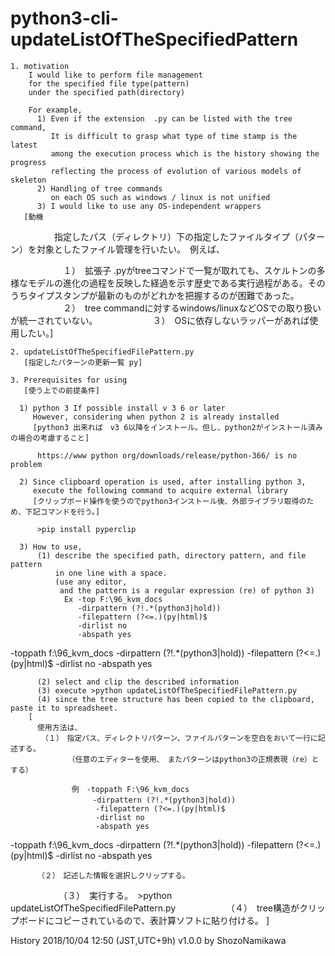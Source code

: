 # python3-cli-updateListOfTheSpecifiedPattern

    1. motivation
        I would like to perform file management 
        for the specified file type(pattern) 
        under the specified path(directory) 

        For example,
          1) Even if the extension  .py can be listed with the tree command,
             It is difficult to grasp what type of time stamp is the latest
             among the execution process which is the history showing the progress
             reflecting the process of evolution of various models of skeleton 
          2) Handling of tree commands 
             on each OS such as windows / linux is not unified 
          3) I would like to use any OS-independent wrappers 
       [動機
　　　　　指定したパス（ディレクトリ）下の指定したファイルタイプ（パターン）を対象としたファイル管理を行いたい。　例えば、

　　　　　　１）　拡張子 .pyがtreeコマンドで一覧が取れても、スケルトンの多様なモデルの進化の過程を反映した経過を示す歴史である実行過程がある。そのうちタイプスタンプが最新のものがどれかを把握するのが困難であった。
　　　　　　２）　tree commandに対するwindows/linuxなどOSでの取り扱いが統一されていない。
　　　　　　３）　OSに依存しないラッパーがあれば使用したい。]

    2. updateListOfTheSpecifiedFilePattern.py
       [指定したパターンの更新一覧 py]

    3. Prerequisites for using
       [使う上での前提条件]

      1) python 3 If possible install v 3 6 or later 
         However, considering when python 2 is already installed 
         [python3 出来れば　v3 6以降をインストール。但し、python2がインストール済みの場合の考慮すること]

          https://www python org/downloads/release/python-366/ is no problem

      2) Since clipboard operation is used, after installing python 3,
         execute the following command to acquire external library
         [クリップボード操作を使うのでpython3インストール後、外部ライブラリ取得のため、下記コマンドを行う。]

          >pip install pyperclip

      3) How to use,
          (1) describe the specified path, directory pattern, and file pattern 
              in one line with a space.
              (use any editor, 
               and the pattern is a regular expression (re) of python 3)
                Ex -top F:\96_kvm_docs 
                   -dirpattern (?!.*(python3|hold)) 
                   -filepattern (?<=.)(py|html)$
                   -dirlist no
                   -abspath yes

-toppath f:\96_kvm_docs -dirpattern (?!.*(python3|hold)) -filepattern (?<=.)(py|html)$ -dirlist no -abspath yes

          (2) select and clip the described information
          (3) execute >python updateListOfTheSpecifiedFilePattern.py
          (4) since the tree structure has been copied to the clipboard, paste it to spreadsheet.
        [
          使用方法は、
          　（１）　指定パス、ディレクトリパターン、ファイルパターンを空白をおいて一行に記述する。
           　　　　（任意のエディターを使用、　またパターンはpython3の正規表現（re）とする）
           
           　　　　例　-toppath F:\96_kvm_docs
                   　　-dirpattern (?!.*(python3|hold))
                       -filepattern (?<=.)(py|html)$
                       -dirlist no
                       -abspath yes

-toppath f:\96_kvm_docs -dirpattern (?!.*(python3|hold)) -filepattern (?<=.)(py|html)$ -dirlist no -abspath yes

          （２）　記述した情報を選択しクリップする。
　　　　　　（３）　実行する。　>python updateListOfTheSpecifiedFilePattern.py
　　　　　　（４）　tree構造がクリップボードにコピーされているので、表計算ソフトに貼り付ける。
        ]

 History
     2018/10/04 12:50 (JST,UTC+9h)  v1.0.0 by ShozoNamikawa
